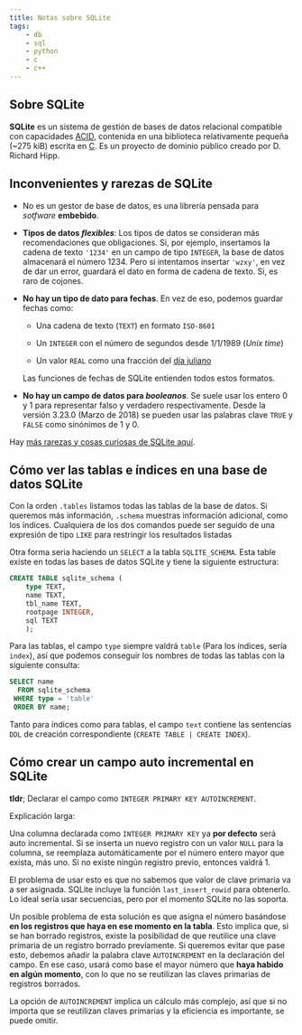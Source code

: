 ```yaml
---
title: Notas sobre SQLite
tags: 
    - db
    - sql
    - python
    - c
    - c++
---
```


## Sobre SQLite

**SQLite** es un sistema de gestión de bases de datos relacional compatible con
capacidades [ACID](https://es.wikipedia.org/wiki/ACID), contenida en una
biblioteca relativamente pequeña (~275 kiB) escrita en
[C](https://es.wikipedia.org/wiki/C_%28lenguaje_de_programaci%C3%B3n%29). Es un
proyecto de dominio público creado por D.  Richard Hipp.

## Inconvenientes y rarezas de SQLite

- No es un gestor de base de datos, es una librería pensada para _sotfware_
  **embebido**.

- **Tipos de datos _flexibles_**: Los tipos de datos se consideran más
  recomendaciones que obligaciones. Si, por ejemplo, insertamos la cadena de
  texto `'1234'` en un campo de tipo `INTEGER`, la base de datos almacenará
  el número $1234$. Pero si intentamos insertar `'wzxy'`, en vez de dar un
  error, guardará el dato en forma de cadena de texto. Si, es raro de cojones.

- **No hay un tipo de dato para fechas**. En vez de eso, podemos guardar fechas
  como:

    - Una cadena de texto (`TEXT`) en formato `ISO-8601`

    - Un `INTEGER` con el número de segundos desde 1/1/1989 (_Unix time_)

    - Un valor `REAL` como una fracción del [día juliano](https://es.wikipedia.org/wiki/Fecha_juliana)

  Las funciones de fechas de SQLite entienden todos estos formatos.

- **No hay un campo de datos para _booleanos_**. Se suele usar los entero $0$ y $1$
  para representar falso y verdadero respectivamente. Desde la versión
  3.23.0 (Marzo de 2018) se pueden usar las palabras clave `TRUE` y `FALSE` como
  sinónimos de $1$ y $0$.

Hay [más rarezas y cosas curiosas de SQLite
aquí](https://sqlite.org/quirks.html).


## Cómo ver las tablas e índices en una base de datos SQLite

Con la orden `.tables` listamos todas las tablas de la base de datos.  Si
queremos más información, `.schema` muestras información adicional, como los
índices. Cualquiera de los dos comandos puede ser seguido de una expresión de
tipo `LIKE` para restringir los resultados listadas

Otra forma seria haciendo un `SELECT` a la tabla `SQLITE_SCHEMA`. Esta table
existe en todas las bases de datos SQLite y tiene la siguiente estructura:

```sql
CREATE TABLE sqlite_schema (
    type TEXT,
    name TEXT,
    tbl_name TEXT,
    rootpage INTEGER,
    sql TEXT
    );
```

Para las tablas, el campo `type` siempre valdrá `table` (Para los índices, sería
`index`), así que podemos conseguir los nombres de todas las tablas con la
siguiente consulta:

```sql
SELECT name
  FROM sqlite_schema
 WHERE type = 'table'
 ORDER BY name;
```

Tanto para índices como para tablas, el campo `text` contiene las sentencias `DDL`
de creación correspondiente (`CREATE TABLE | CREATE INDEX`).

## Cómo crear un campo auto incremental en SQLite

**tldr**; Declarar el campo como `INTEGER PRIMARY KEY AUTOINCREMENT`.

Explicación larga:

Una columna declarada como `INTEGER PRIMARY KEY` ya **por defecto** será auto
incremental. Si se inserta un nuevo registro con un valor `NULL` para la
columna, se reemplaza automáticamente por el número entero mayor que exista, más
uno. Si no existe ningún registro previo, entonces valdrá $1$.

El problema de usar esto es que no sabemos que valor de clave primaria va a ser
asignada. SQLite incluye la función `last_insert_rowid` para obtenerlo. Lo ideal
sería usar secuencias, pero por el momento SQLite no las soporta.

Un posible problema de esta solución es que asigna el número basándose **en los
registros que haya en ese momento en la tabla**. Esto implica que, si se han
borrado registros, existe la posibilidad de que reutilice una clave primaria de
un registro borrado previamente. Si queremos evitar que pase esto, debemos
añadir la palabra clave `AUTOINCREMENT` en la declaración del campo. En ese
caso, usará como base el mayor número que **haya habido en algún momento**, con
lo que no se reutilizan las claves primarias de registros borrados.

La opción de `AUTOINCREMENT` implica un cálculo más complejo, así que si no
importa que se reutilizan claves primarias y la eficiencia es importante, se
puede omitir.
